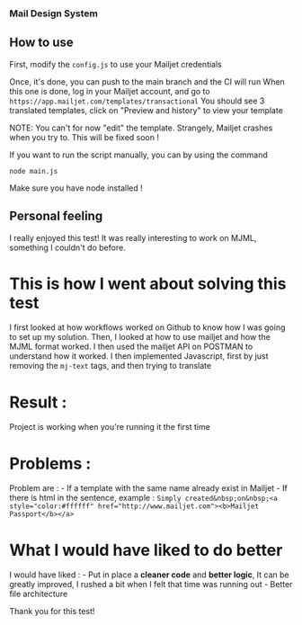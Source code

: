 ### Mail Design System


## How to use

First, modify the `config.js` to use your Mailjet credentials

Once, it's done, you can push to the main branch and the CI will run
When this one is done, log in your Mailjet account, and go to `https://app.mailjet.com/templates/transactional`
You should see 3 translated templates, click on "Preview and history" to view your template

NOTE: You can't for now "edit" the template. Strangely, Mailjet crashes when you try to. This will be fixed soon !


If you want to run the script manually, you can by using the command

`node main.js`

Make sure you have node installed !


## Personal feeling

I really enjoyed this test! It was really interesting to work on MJML, something I couldn't do before.


# This is how I went about solving this test

I first looked at how workflows worked on Github to know how I was going to set up my solution.
Then, I looked at how to use mailjet and how the MJML format worked.
I then used the mailjet API on POSTMAN to understand how it worked.
I then implemented Javascript, first by just removing the `mj-text` tags, and then trying to translate


# Result :

Project is working when you're running it the first time


# Problems : 

Problem are :
    - If a template with the same name already exist in Mailjet
    - If there is html in the sentence, example : `Simply created&nbsp;on&nbsp;<a style="color:#ffffff" href="http://www.mailjet.com"><b>Mailjet Passport</b></a>`


# What I would have liked to do better

I would have liked :
    - Put in place a **cleaner code** and **better logic**, It can be greatly improved, I rushed a bit when I felt that time was running out
    - Better file architecture

Thank you for this test! 
